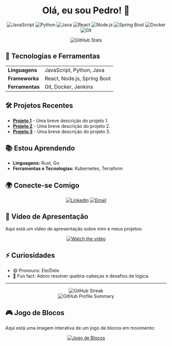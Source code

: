 <h1 align="center">Olá, eu sou Pedro! 👋</h1>

<p align="center">
  <img src="https://img.shields.io/badge/JavaScript-F7DF1E?style=for-the-badge&logo=javascript&logoColor=white" alt="JavaScript">
  <img src="https://img.shields.io/badge/Python-3776AB?style=for-the-badge&logo=python&logoColor=white" alt="Python">
  <img src="https://img.shields.io/badge/Java-007396?style=for-the-badge&logo=java&logoColor=white" alt="Java">
  <img src="https://img.shields.io/badge/React-61DAFB?style=for-the-badge&logo=react&logoColor=white" alt="React">
  <img src="https://img.shields.io/badge/Node.js-339933?style=for-the-badge&logo=node-dot-js&logoColor=white" alt="Node.js">
  <img src="https://img.shields.io/badge/Spring%20Boot-6DB33F?style=for-the-badge&logo=spring-boot&logoColor=white" alt="Spring Boot">
  <img src="https://img.shields.io/badge/Docker-2496ED?style=for-the-badge&logo=docker&logoColor=white" alt="Docker">
  <img src="https://img.shields.io/badge/Git-F05032?style=for-the-badge&logo=git&logoColor=white" alt="Git">
</p>

<div align="center">
  <img src="https://github-readme-stats.vercel.app/api?username=Pedro-Rcastro&show_icons=true&theme=radical" alt="GitHub Stats">
</div>

## 🚀 Tecnologias e Ferramentas

<table align="center">
  <tr>
    <td><strong>Linguagens</strong></td>
    <td>JavaScript, Python, Java</td>
  </tr>
  <tr>
    <td><strong>Frameworks</strong></td>
    <td>React, Node.js, Spring Boot</td>
  </tr>
  <tr>
    <td><strong>Ferramentas</strong></td>
    <td>Git, Docker, Jenkins</td>
  </tr>
</table>

## 🛠️ Projetos Recentes

- [**Projeto 1**](https://github.com/Pedro-Rcastro/projeto1) - Uma breve descrição do projeto 1.
- [**Projeto 2**](https://github.com/Pedro-Rcastro/projeto2) - Uma breve descrição do projeto 2.
- [**Projeto 3**](https://github.com/Pedro-Rcastro/projeto3) - Uma breve descrição do projeto 3.

## 📚 Estou Aprendendo

- **Linguagens:** Rust, Go
- **Ferramentas e Tecnologias:** Kubernetes, Terraform

## 🌍 Conecte-se Comigo

<p align="center">
  <a href="https://www.linkedin.com/in/seuusuario"><img src="https://img.shields.io/badge/LinkedIn-0077B5?style=for-the-badge&logo=linkedin&logoColor=white" alt="LinkedIn"></a>
  <a href="mailto:seuemail@example.com"><img src="https://img.shields.io/badge/Email-D14836?style=for-the-badge&logo=gmail&logoColor=white" alt="Email"></a>
</p>

## 🎥 Vídeo de Apresentação

Aqui está um vídeo de apresentação sobre mim e meus projetos:

<p align="center">
  <a href="https://www.youtube.com/watch?v=<VIDEO_ID>">
    <img src="https://img.youtube.com/vi/<VIDEO_ID>/0.jpg" alt="Watch the video">
  </a>
</p>

## ⚡ Curiosidades

- 😄 Pronouns: Ele/Dele
- 🌱 Fun fact: Adoro resolver quebra-cabeças e desafios de lógica.

---

<div align="center">
  <img src="https://github-readme-streak-stats.herokuapp.com/?user=Pedro-Rcastro&theme=radical" alt="GitHub Streak">
  <br>
  <img src="https://github-profile-summary-cards.vercel.app/api/cards/profile-details?username=Pedro-Rcastro&theme=radical" alt="GitHub Profile Summary">
</div>

## 🎮 Jogo de Blocos

Aqui está uma imagem interativa de um jogo de blocos em movimento:

<p align="center">
  <a href="https://tetris.com/play-tetris"><img src="https://user-images.githubusercontent.com/29199184/123932207-dc8fb600-d9a2-11eb-8a35-2a5d5f6f1e2a.png" alt="Jogo de Blocos"></a>
</p>
